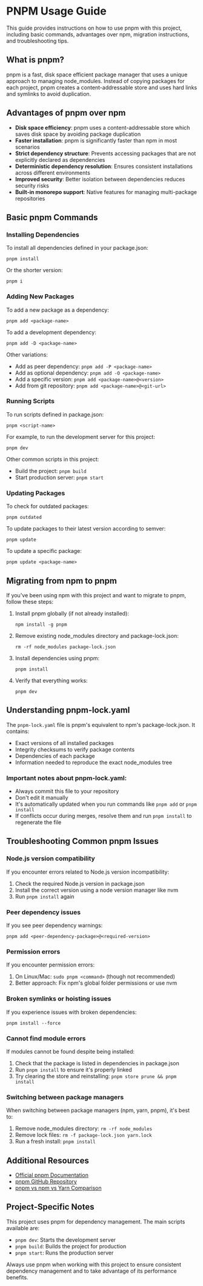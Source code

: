 # PNPM Usage Guide

This guide provides instructions on how to use pnpm with this project, including basic commands, advantages over npm, migration instructions, and troubleshooting tips.

## What is pnpm?

pnpm is a fast, disk space efficient package manager that uses a unique approach to managing node_modules. Instead of copying packages for each project, pnpm creates a content-addressable store and uses hard links and symlinks to avoid duplication.

## Advantages of pnpm over npm

- **Disk space efficiency**: pnpm uses a content-addressable store which saves disk space by avoiding package duplication
- **Faster installation**: pnpm is significantly faster than npm in most scenarios
- **Strict dependency structure**: Prevents accessing packages that are not explicitly declared as dependencies
- **Deterministic dependency resolution**: Ensures consistent installations across different environments
- **Improved security**: Better isolation between dependencies reduces security risks
- **Built-in monorepo support**: Native features for managing multi-package repositories

## Basic pnpm Commands

### Installing Dependencies

To install all dependencies defined in your package.json:

```
pnpm install
```

Or the shorter version:

```
pnpm i
```

### Adding New Packages

To add a new package as a dependency:

```
pnpm add <package-name>
```

To add a development dependency:

```
pnpm add -D <package-name>
```

Other variations:
- Add as peer dependency: `pnpm add -P <package-name>`
- Add as optional dependency: `pnpm add -O <package-name>`
- Add a specific version: `pnpm add <package-name>@<version>`
- Add from git repository: `pnpm add <package-name>@<git-url>`

### Running Scripts

To run scripts defined in package.json:

```
pnpm <script-name>
```

For example, to run the development server for this project:

```
pnpm dev
```

Other common scripts in this project:
- Build the project: `pnpm build`
- Start production server: `pnpm start`

### Updating Packages

To check for outdated packages:

```
pnpm outdated
```

To update packages to their latest version according to semver:

```
pnpm update
```

To update a specific package:

```
pnpm update <package-name>
```

## Migrating from npm to pnpm

If you've been using npm with this project and want to migrate to pnpm, follow these steps:

1. Install pnpm globally (if not already installed):
   ```
   npm install -g pnpm
   ```

2. Remove existing node_modules directory and package-lock.json:
   ```
   rm -rf node_modules package-lock.json
   ```

3. Install dependencies using pnpm:
   ```
   pnpm install
   ```

4. Verify that everything works:
   ```
   pnpm dev
   ```

## Understanding pnpm-lock.yaml

The `pnpm-lock.yaml` file is pnpm's equivalent to npm's package-lock.json. It contains:

- Exact versions of all installed packages
- Integrity checksums to verify package contents
- Dependencies of each package
- Information needed to reproduce the exact node_modules tree

### Important notes about pnpm-lock.yaml:

- Always commit this file to your repository
- Don't edit it manually
- It's automatically updated when you run commands like `pnpm add` or `pnpm install`
- If conflicts occur during merges, resolve them and run `pnpm install` to regenerate the file

## Troubleshooting Common pnpm Issues

### Node.js version compatibility

If you encounter errors related to Node.js version incompatibility:

1. Check the required Node.js version in package.json
2. Install the correct version using a node version manager like nvm
3. Run `pnpm install` again

### Peer dependency issues

If you see peer dependency warnings:

```
pnpm add <peer-dependency-package>@<required-version>
```

### Permission errors

If you encounter permission errors:

1. On Linux/Mac: `sudo pnpm <command>` (though not recommended)
2. Better approach: Fix npm's global folder permissions or use nvm

### Broken symlinks or hoisting issues

If you experience issues with broken dependencies:

```
pnpm install --force
```

### Cannot find module errors

If modules cannot be found despite being installed:

1. Check that the package is listed in dependencies in package.json
2. Run `pnpm install` to ensure it's properly linked
3. Try clearing the store and reinstalling: `pnpm store prune && pnpm install`

### Switching between package managers

When switching between package managers (npm, yarn, pnpm), it's best to:

1. Remove node_modules directory: `rm -rf node_modules`
2. Remove lock files: `rm -f package-lock.json yarn.lock`
3. Run a fresh install: `pnpm install`

## Additional Resources

- [Official pnpm Documentation](https://pnpm.io/motivation)
- [pnpm GitHub Repository](https://github.com/pnpm/pnpm)
- [pnpm vs npm vs Yarn Comparison](https://pnpm.io/feature-comparison)

## Project-Specific Notes

This project uses pnpm for dependency management. The main scripts available are:

- `pnpm dev`: Starts the development server
- `pnpm build`: Builds the project for production
- `pnpm start`: Runs the production server

Always use pnpm when working with this project to ensure consistent dependency management and to take advantage of its performance benefits.